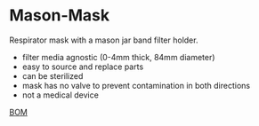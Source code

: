 # Mason-Mask
Respirator mask with a mason jar band filter holder.
- filter media agnostic (0-4mm thick, 84mm diameter)
- easy to source and replace parts
- can be sterilized
- mask has no valve to prevent contamination in both directions 
- not a medical device

[BOM](https://docs.google.com/spreadsheets/d/1EUOglmR5kzrgqNftCG8xaLZRS0q1X6JF2xHkXeKovjQ/edit?usp=sharing)



